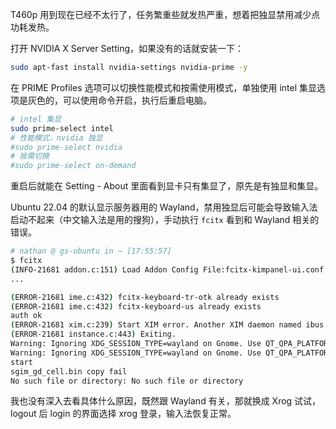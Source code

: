 
T460p 用到现在已经不太行了，任务繁重些就发热严重，想着把独显禁用减少点功耗发热。

打开 NVIDIA X Server Setting，如果没有的话就安装一下：

```bash
sudo apt-fast install nvidia-settings nvidia-prime -y
```

在 PRIME Profiles 选项可以切换性能模式和按需使用模式，单独使用 intel 集显选项是灰色的，可以使用命令开启，执行后重启电脑。

```bash
# intel 集显
sudo prime-select intel
# 性能模式，nvidia 独显
#sudo prime-select nvidia
# 按需切换
#sudo prime-select on-demand
```

重启后就能在 Setting - About 里面看到显卡只有集显了，原先是有独显和集显。

Ubuntu 22.04 的默认显示服务器用的 Wayland，禁用独显后可能会导致输入法启动不起来（中文输入法是用的搜狗），手动执行 `fcitx` 看到和 Wayland 相关的错误。

```bash
# nathan @ gs-ubuntu in ~ [17:55:57] 
$ fcitx
(INFO-21681 addon.c:151) Load Addon Config File:fcitx-kimpanel-ui.conf   
...

(ERROR-21681 ime.c:432) fcitx-keyboard-tr-otk already exists
(ERROR-21681 ime.c:432) fcitx-keyboard-us already exists
auth ok
(ERROR-21681 xim.c:239) Start XIM error. Another XIM daemon named ibus is running?
(ERROR-21681 instance.c:443) Exiting.
Warning: Ignoring XDG_SESSION_TYPE=wayland on Gnome. Use QT_QPA_PLATFORM=wayland to run on Wayland anyway.
Warning: Ignoring XDG_SESSION_TYPE=wayland on Gnome. Use QT_QPA_PLATFORM=wayland to run on Wayland anyway.
start
sgim_gd_cell.bin copy fail
No such file or directory: No such file or directory
```

我也没有深入去看具体什么原因，既然跟 Wayland 有关，那就换成 Xrog 试试，logout 后 login 的界面选择 xrog 登录，输入法恢复正常。
